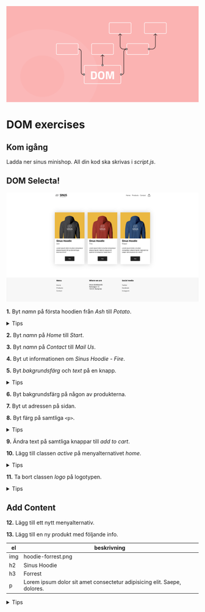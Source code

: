 ![poster](poster.png)

# DOM exercises
## Kom igång
Ladda ner sinus minishop. All din kod ska skrivas i *script.js*.

## DOM Selecta!
![screen](screen.png)

**1.** Byt *namn* på första hoodien från *Ash* till *Potato*.

<details>
    <summary>Tips</summary>
    använd .innerText
</details>

**2.** Byt *namn* på *Home* till *Start*.

**3.** Byt *namn* på *Contact* till *Mail Us*.

**4.** Byt ut informationen om *Sinus Hoodie  - Fire*.

**5.** Byt *bakgrundsfärg* och *text* på en knapp.

<details>
    <summary>Tips</summary>
    använd .backgroundColor
</details>

**6.** Byt bakgrundsfärg på någon av produkterna.

**7.** Byt ut adressen på sidan.

**8.** Byt färg på samtliga ```<p>```.
<details>
    <summary>Tips</summary>
    använd .querySelectorAll()
</details>

**9.** Ändra text på samtliga knappar till *add to cart*.

**10.** Lägg till classen *active* på menyalternativet *home*.
<details>
    <summary>Tips</summary>
    använd el.classList.add()
</details>

**11.** Ta bort classen *logo* på logotypen.
<details>
    <summary>Tips</summary>
    använd el.classList.remove()
</details>

## Add Content

**12.** Lägg till ett nytt menyalternativ.

**13.** Lägg till en ny produkt med följande info.

|el|beskrivning|
|---|---|
|img |hoodie-forrest.png|
|h2 | Sinus Hoodie |
|h3 |Forrest|
|p|Lorem ipsum dolor sit amet consectetur adipisicing elit. Saepe, dolores.|

<details>
    <summary>Tips</summary>
    använd el.insertAdjecentHTML('beforeend',...)
</details>
